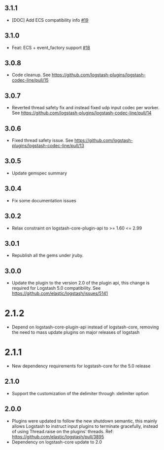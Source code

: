 ## 3.1.1
  - [DOC] Add ECS compatibility info [#19](https://github.com/logstash-plugins/logstash-codec-line/pull/19) 

## 3.1.0
  - Feat: ECS + event_factory support [#18](https://github.com/logstash-plugins/logstash-codec-line/pull/18) 

## 3.0.8
  - Code cleanup. See https://github.com/logstash-plugins/logstash-codec-line/pull/15

## 3.0.7
  - Reverted thread safety fix and instead fixed udp input codec per worker. See https://github.com/logstash-plugins/logstash-codec-line/pull/14

## 3.0.6
  - Fixed thread safety issue. See https://github.com/logstash-plugins/logstash-codec-line/pull/13

## 3.0.5
  - Update gemspec summary

## 3.0.4
  - Fix some documentation issues

## 3.0.2
  - Relax constraint on logstash-core-plugin-api to >= 1.60 <= 2.99

## 3.0.1
  - Republish all the gems under jruby.
## 3.0.0
  - Update the plugin to the version 2.0 of the plugin api, this change is required for Logstash 5.0 compatibility. See https://github.com/elastic/logstash/issues/5141
# 2.1.2
  - Depend on logstash-core-plugin-api instead of logstash-core, removing the need to mass update plugins on major releases of logstash
# 2.1.1
  - New dependency requirements for logstash-core for the 5.0 release
## 2.1.0
 - Support the customization of the delimiter through :delimiter option

## 2.0.0
 - Plugins were updated to follow the new shutdown semantic, this mainly allows Logstash to instruct input plugins to terminate gracefully, 
   instead of using Thread.raise on the plugins' threads. Ref: https://github.com/elastic/logstash/pull/3895
 - Dependency on logstash-core update to 2.0

